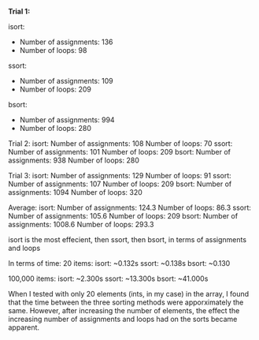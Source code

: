 <b>Trial 1:</b>

isort:
* Number of assignments: 136
* Number of loops: 98

ssort:
* Number of assignments: 109
* Number of loops: 209

bsort:
* Number of assignments: 994
* Number of loops: 280

Trial 2:
isort:
Number of assignments: 108
Number of loops: 70
ssort:
Number of assignments: 101
Number of loops: 209
bsort:
Number of assignments: 938
Number of loops: 280

Trial 3:
isort:
Number of assignments: 129
Number of loops: 91
ssort:
Number of assignments: 107
Number of loops: 209
bsort:
Number of assignments: 1094
Number of loops: 320

Average:
isort:
Number of assignments: 124.3
Number of loops: 86.3
ssort:
Number of assignments: 105.6
Number of loops: 209
bsort:
Number of assignments: 1008.6
Number of loops: 293.3

isort is the most effecient, then ssort, then bsort, in terms of assignments and loops

In terms of time:
   20 items:
      isort: ~0.132s
      ssort: ~0.138s
      bsort: ~0.130

   100,000 items:
      isort: ~2.300s
      ssort: ~13.300s
      bsort: ~41.000s

When I tested with only 20 elements (ints, in my case) in the array, I found that the time between the three sorting methods were apporximately the same. However, after increasing the number of elements, the effect the increasing number of assignments and loops had on the sorts became apparent.
